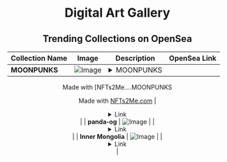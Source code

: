 <div align="center">

# Digital Art Gallery

## Trending Collections on OpenSea

| Collection Name                       | Image                                                                                     | Description                       | OpenSea Link                                                                                          |
|---------------------------------------|-------------------------------------------------------------------------------------------|-----------------------------------|--------------------------------------------------------------------------------------------------------|
| **MOONPUNKS** | ![Image](https://i.seadn.io/s/raw/files/7f750184b70765dbf1d9c123ac79a214.png?w=500&auto=format?w=200&auto=format) | <details><summary>MOONPUNKS

Made with [NFTs2Me....</summary>MOONPUNKS

Made with [NFTs2Me.com](https://nfts2me.com/)</details> | <details><summary>Link</summary>[MOONPUNKS](https://opensea.io/collection/moonpunks-4)</details> |
| **panda-og** | ![Image](https://i.seadn.io/s/raw/files/2847d81726f8545c7e730b19a35af7fb.jpg?w=500&auto=format?w=200&auto=format) |  | <details><summary>Link</summary>[panda-og](https://opensea.io/collection/panda-og)</details> |
| **Inner Mongolia** | ![Image](https://i.seadn.io/s/raw/files/cf9dd515807c04b38a297f8030f7e5a8.jpg?w=500&auto=format?w=200&auto=format) |  | <details><summary>Link</summary>[Inner Mongolia](https://opensea.io/collection/inner-mongolia)</details> |

</div>